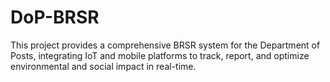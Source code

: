 # DoP-BRSR
This project provides a comprehensive BRSR system for the Department of Posts, integrating IoT and mobile platforms to track, report, and optimize environmental and social impact in real-time.

